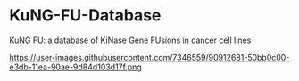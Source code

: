 # KuNG-FU-Database
KuNG FU: a database of KiNase Gene FUsions in cancer cell lines

https://user-images.githubusercontent.com/7346559/90912681-50bb0c00-e3db-11ea-90ae-9d84d103d17f.png
